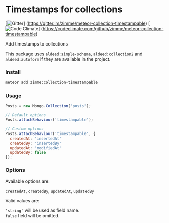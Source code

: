 # Timestamps for collections
[![Gitter](https://img.shields.io/badge/gitter-join_chat-brightgreen.svg)]
(https://gitter.im/zimme/meteor-collection-timestampable)
[![Code Climate](http://img.shields.io/codeclimate/github/zimme/meteor-collection-timestampable.svg)]
(https://codeclimate.com/github/zimme/meteor-collection-timestampable)

Add timestamps to collections

This package uses `aldeed:simple-schema`, `aldeed:collection2` and `aldeed:autoform`
if they are available in the project.

### Install
```sh
meteor add zimme:collection-timestampable
```

### Usage

```js
Posts = new Mongo.Collection('posts');

// Default options
Posts.attachBehaviour('timestampable');

// Custom options
Posts.attachBehaviour('timestampable', {
  createdAt: 'insertedAt'
  createdBy: 'insertedBy'
  updatedAt: 'modifiedAt'
  updatedBy: false
});
```

### Options

Available options are:

`createdAt`, `createdBy`, `updatedAt`, `updatedBy`

Valid values are:

`'string'` will be used as field name.  
`false` field will be omitted.
